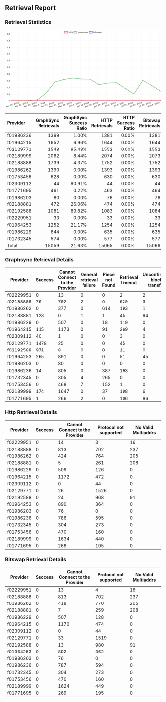 ## Retrieval Report
### Retrieval Statistics
<img src="https://raw.githubusercontent.com/data-preservation-programs/filplus-checker-assets/main/filecoin-project/filecoin-plus-large-datasets/issues/1277/1691380026962.png"/>

| Provider  | GraphSync Retrievals | GraphSync Success Ratio | HTTP Retrievals | HTTP Success Ratio | Bitswap Retrievals | Bitswap Success Ratio |
| :-------- | -------------------: | ----------------------: | --------------: | -----------------: | -----------------: | --------------------: |
| f01986236 |                 1399 |                   1.00% |            1381 |              0.00% |               1381 |                 0.00% |
| f01964215 |                 1652 |                   6.96% |            1644 |              0.00% |               1644 |                 0.00% |
| f02129771 |                 1548 |                  95.48% |            1552 |              0.00% |               1552 |                 0.00% |
| f02189999 |                 2062 |                   8.44% |            2074 |              0.00% |               2073 |                 0.00% |
| f02188888 |                 1739 |                   4.37% |            1752 |              0.00% |               1752 |                 0.00% |
| f01986262 |                 1390 |                   0.00% |            1393 |              0.00% |               1393 |                 0.00% |
| f01753456 |                  628 |                   0.00% |             630 |              0.00% |                630 |                 0.00% |
| f02309112 |                   44 |                  90.91% |              44 |              0.00% |                 44 |                 0.00% |
| f01771695 |                  461 |                   0.22% |             463 |              0.00% |                464 |                 0.00% |
| f01986203 |                   80 |                   0.00% |              76 |              0.00% |                 76 |                 0.00% |
| f02188881 |                  472 |                  26.06% |             474 |              0.00% |                474 |                 0.00% |
| f02192588 |                 1081 |                  89.82% |            1083 |              0.00% |               1084 |                 0.00% |
| f02229951 |                   33 |                   0.00% |              33 |              0.00% |                 33 |                 0.00% |
| f01964253 |                 1252 |                  21.17% |            1254 |              0.00% |               1254 |                 0.00% |
| f01986229 |                  644 |                   0.00% |             635 |              0.00% |                635 |                 0.00% |
| f01732345 |                  574 |                   0.00% |             577 |              0.00% |                577 |                 0.00% |
| Total     |                15059 |                  21.63% |           15065 |              0.00% |              15066 |                 0.00% |

### Graphsync Retrieval Details
| Provider  | Success | Cannot Connect to the Provider | General retrieval failure | Piece not Found | Retrieval timeout | Unconfirmed block transfer | No Valid Multiaddrs |
| --------- | ------- | ------------------------------ | ------------------------- | --------------- | ----------------- | -------------------------- | ------------------- |
| f02229951 | 0       | 13                             | 0                         | 0               | 2                 | 2                          | 16                  |
| f02188888 | 76      | 792                            | 2                         | 0               | 629               | 3                          | 237                 |
| f01986262 | 0       | 377                            | 0                         | 614             | 193               | 1                          | 205                 |
| f02188881 | 123     | 0                              | 1                         | 1               | 45                | 94                         | 208                 |
| f01986229 | 0       | 507                            | 0                         | 18              | 119               | 0                          | 0                   |
| f01964215 | 115     | 1173                           | 0                         | 91              | 269               | 4                          | 0                   |
| f02309112 | 40      | 1                              | 0                         | 0               | 3                 | 0                          | 0                   |
| f02129771 | 1478    | 25                             | 0                         | 0               | 45                | 0                          | 0                   |
| f02192588 | 971     | 8                              | 0                         | 0               | 11                | 0                          | 91                  |
| f01964253 | 265     | 891                            | 0                         | 0               | 51                | 45                         | 0                   |
| f01986203 | 0       | 80                             | 0                         | 0               | 0                 | 0                          | 0                   |
| f01986236 | 14      | 805                            | 0                         | 387             | 193               | 0                          | 0                   |
| f01732345 | 0       | 305                            | 4                         | 265             | 0                 | 0                          | 0                   |
| f01753456 | 0       | 468                            | 7                         | 152             | 1                 | 0                          | 0                   |
| f02189999 | 174     | 1647                           | 0                         | 37              | 198               | 6                          | 0                   |
| f01771695 | 1       | 266                            | 2                         | 0               | 106               | 86                         | 0                   |

### Http Retrieval Details
| Provider  | Success | Cannot Connect to the Provider | Protocol not supported | No Valid Multiaddrs |
| --------- | ------- | ------------------------------ | ---------------------- | ------------------- |
| f02229951 | 0       | 14                             | 3                      | 16                  |
| f02188888 | 0       | 813                            | 702                    | 237                 |
| f01986262 | 0       | 424                            | 764                    | 205                 |
| f02188881 | 0       | 5                              | 261                    | 208                 |
| f01986229 | 0       | 509                            | 126                    | 0                   |
| f01964215 | 0       | 1172                           | 472                    | 0                   |
| f02309112 | 0       | 0                              | 44                     | 0                   |
| f02129771 | 0       | 26                             | 1526                   | 0                   |
| f02192588 | 0       | 24                             | 968                    | 91                  |
| f01964253 | 0       | 890                            | 364                    | 0                   |
| f01986203 | 0       | 76                             | 0                      | 0                   |
| f01986236 | 0       | 786                            | 595                    | 0                   |
| f01732345 | 0       | 304                            | 273                    | 0                   |
| f01753456 | 0       | 470                            | 160                    | 0                   |
| f02189999 | 0       | 1634                           | 440                    | 0                   |
| f01771695 | 0       | 268                            | 195                    | 0                   |

### Bitswap Retrieval Details
| Provider  | Success | Cannot Connect to the Provider | Protocol not supported | No Valid Multiaddrs |
| --------- | ------- | ------------------------------ | ---------------------- | ------------------- |
| f02229951 | 0       | 13                             | 4                      | 16                  |
| f02188888 | 0       | 813                            | 702                    | 237                 |
| f01986262 | 0       | 418                            | 770                    | 205                 |
| f02188881 | 0       | 7                              | 259                    | 208                 |
| f01986229 | 0       | 507                            | 128                    | 0                   |
| f01964215 | 0       | 1170                           | 474                    | 0                   |
| f02309112 | 0       | 0                              | 44                     | 0                   |
| f02129771 | 0       | 33                             | 1519                   | 0                   |
| f02192588 | 0       | 13                             | 980                    | 91                  |
| f01964253 | 0       | 892                            | 362                    | 0                   |
| f01986203 | 0       | 76                             | 0                      | 0                   |
| f01986236 | 0       | 787                            | 594                    | 0                   |
| f01732345 | 0       | 304                            | 273                    | 0                   |
| f01753456 | 0       | 470                            | 160                    | 0                   |
| f02189999 | 0       | 1624                           | 449                    | 0                   |
| f01771695 | 0       | 269                            | 195                    | 0                   |
